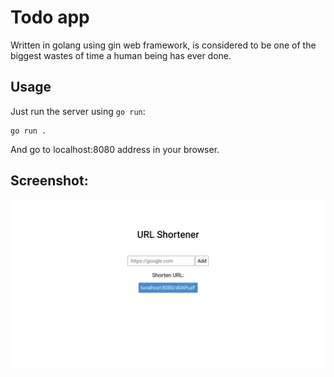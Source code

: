 # Todo app
Written in golang using gin web framework, is considered to be one of the biggest wastes of time a human being has ever done.

## Usage
Just run the server using `go run`:

```
go run .
```

And go to localhost:8080 address in your browser.

## Screenshot:

![screenshot](screenshots/ss.png)
